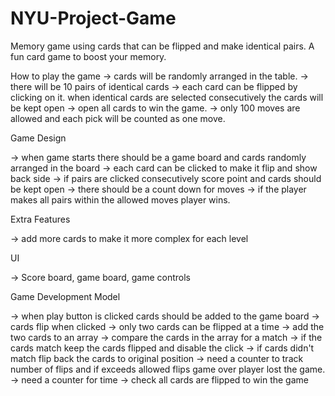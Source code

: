 # NYU-Project-Game

Memory game using cards that can be flipped and make identical pairs. A fun card game to boost your memory.

How to play the game
-> cards will be randomly arranged in the table.
-> there will be 10 pairs of identical cards
-> each card can be flipped by clicking on it. when identical cards are selected consecutively the cards will be kept open
-> open all cards to win the game.
-> only 100 moves are allowed and each pick will be counted as one move.


Game Design

-> when game starts there should be a game board and cards randomly arranged in the board
-> each card can be clicked to make it flip and show back side
-> if pairs are clicked consecutively score point and cards should be kept open
-> there should be a count down for moves 
-> if the player makes all pairs within the allowed moves player wins.

Extra Features

-> add more cards to make it more complex for each level 


UI 

-> Score board, game board, game controls

Game Development Model

-> when play button is clicked cards should be added to the game board
-> cards flip when clicked
-> only two cards can be flipped at a time
-> add the two cards to an array
-> compare the cards in the array for a match
-> if the cards match keep the cards flipped and disable the click
-> if cards didn't match flip back the cards to original position
-> need a counter to track number of flips and if exceeds allowed flips game over player lost the game.
-> need a counter for time
-> check all cards are flipped to win the game 
